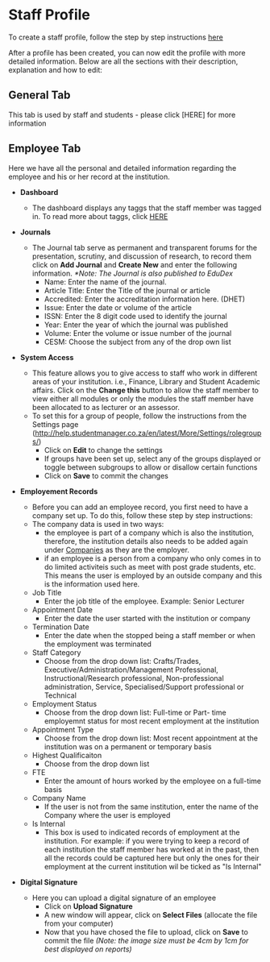 # **Staff Profile**

To create a staff profile, follow the step by step instructions [here](http://help.studentmanager.co.za/en/latest/People/adding-people/)

After a profile has been created, you can now edit the profile with more detailed information.  Below are all the sections with their description, explanation and how to edit:

## **General Tab**
This tab is used by staff and students - please click [HERE] for more information

## **Employee Tab**
Here we have all the personal and detailed information regarding the employee and his or her record at the institution.

- **Dashboard**
  - The dashboard displays any taggs that the staff member was tagged in.  To read more about taggs, click [HERE](http://help.studentmanager.co.za/en/latest/More/Tags/Tags/)

- **Journals** 
  - The Journal tab serve as permanent and transparent forums for the presentation, scrutiny, and discussion of research, to record them click on **Add Journal** and **Create New** and enter the following information.  _*Note: The Journal is also published to EduDex_
    - Name:  Enter the name of the journal. 
    - Article Title:  Enter the Title of the journal or article
    - Accredited:  Enter the accreditation information here.  (DHET)
    - Issue: Enter the date or volume of the article
    - ISSN: Enter the 8 digit code used to identify the journal
    - Year:  Enter the year of which the journal was published
    - Volume:  Enter the volume or issue number of the journal
    - CESM: Choose the subject from any of the drop own list
    
- **System Access**
  - This feature allows you to give access to staff who work in different areas of your institution. i.e., Finance, Library and Student Academic affairs.  Click on the **Change this** button to allow the staff member to view either all modules or only the modules the staff member have been allocated to as lecturer or an assessor.
  - To set this for a group of people, follow the instructions from the Settings page (http://help.studentmanager.co.za/en/latest/More/Settings/rolegroups/)
    - Click on **Edit** to change the settings
    - If groups have been set up, select any of the groups displayed or toggle between subgroups to allow or disallow certain functions
    - Click on **Save** to commit the changes
    
- **Employement Records**
    - Before you can add an employee record, you first need to have a company set up.  To do this, follow these step by step instructions:  
  - The company data is used in two ways:
    - the employee is part of a company which is also the institution, therefore, the institution details also needs to be added again under [Companies](http://help.studentmanager.co.za/en/latest/More/Companies/AddingCompanies/) as they are the employer.
    - if an employee is a person from a company who only comes in to do limited activiteis such as meet with post grade students, etc. This means the user is employed by an outside company and this is the information used here.
  - Job Title
    - Enter the job title of the employee.  Example: Senior Lecturer
  - Appointment Date
    - Enter the date the user started with the institution or company
  - Termination Date
    - Enter the date when the stopped being a staff member or when the employment was terminated
  - Staff Category
    - Choose from the drop down list:  Crafts/Trades, Executive/Administration/Management Professional, Instructional/Research professional, Non-professional administration, Service, Specialised/Support professional or Technical
  - Employment Status
    - Choose from the drop down list:  Full-time or Part- time employemnt status for most recent employment at the institution
  - Appointment Type
    - Choose from the drop down list: Most recent appointment at the institution was on a permanent or temporary basis
  - Highest Qualificaiton
    - Choose from the drop down list
  - FTE
    - Enter the amount of hours worked by the employee on a full-time basis
  - Company Name
    - If the user is not from the same institution, enter the name of the Company where the user is employed
  - Is Internal
    - This box is used to indicated records of employment at the institution.  For example: if you were trying to keep a record of each institution the staff member has worked at in the past, then all the records could be captured here but only the ones for their employment at the current institution wil be ticked as "Is Internal"
    
- **Digital Signature**
  - Here you can upload a digital signature of an employee
     - Click on **Upload Signature**
     - A new window will appear, click on **Select Files** (allocate the file from your computer)
     - Now that you have chosed the file to upload, click on **Save** to commit the file
   _(Note: the image size must be 4cm by 1cm for best displayed on reports)_
<!--stackedit_data:
eyJoaXN0b3J5IjpbOTQwMzg5OTcxXX0=
-->